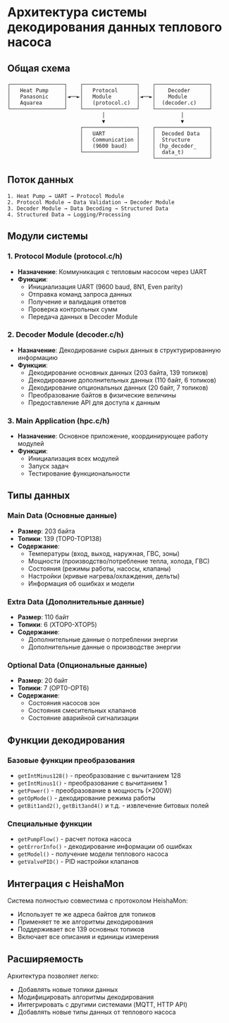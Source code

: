 # Архитектура системы декодирования данных теплового насоса

## Общая схема

```
┌─────────────────┐    ┌─────────────────┐    ┌─────────────────┐
│   Heat Pump     │    │   Protocol      │    │    Decoder      │
│   Panasonic     │◄──►│   Module        │◄──►│    Module       │
│   Aquarea       │    │   (protocol.c)  │    │  (decoder.c)    │
└─────────────────┘    └─────────────────┘    └─────────────────┘
                              │                        │
                              ▼                        ▼
                       ┌─────────────────┐    ┌─────────────────┐
                       │   UART          │    │  Decoded Data   │
                       │   Communication │    │  Structure      │
                       │   (9600 baud)   │    │ (hp_decoder_    │
                       └─────────────────┘    │  data_t)        │
                                              └─────────────────┘
```

## Поток данных

```
1. Heat Pump → UART → Protocol Module
2. Protocol Module → Data Validation → Decoder Module
3. Decoder Module → Data Decoding → Structured Data
4. Structured Data → Logging/Processing
```

## Модули системы

### 1. Protocol Module (protocol.c/h)
- **Назначение**: Коммуникация с тепловым насосом через UART
- **Функции**:
  - Инициализация UART (9600 baud, 8N1, Even parity)
  - Отправка команд запроса данных
  - Получение и валидация ответов
  - Проверка контрольных сумм
  - Передача данных в Decoder Module

### 2. Decoder Module (decoder.c/h)
- **Назначение**: Декодирование сырых данных в структурированную информацию
- **Функции**:
  - Декодирование основных данных (203 байта, 139 топиков)
  - Декодирование дополнительных данных (110 байт, 6 топиков)
  - Декодирование опциональных данных (20 байт, 7 топиков)
  - Преобразование байтов в физические величины
  - Предоставление API для доступа к данным

### 3. Main Application (hpc.c/h)
- **Назначение**: Основное приложение, координирующее работу модулей
- **Функции**:
  - Инициализация всех модулей
  - Запуск задач
  - Тестирование функциональности

## Типы данных

### Main Data (Основные данные)
- **Размер**: 203 байта
- **Топики**: 139 (TOP0-TOP138)
- **Содержание**:
  - Температуры (вход, выход, наружная, ГВС, зоны)
  - Мощности (производство/потребление тепла, холода, ГВС)
  - Состояния (режимы работы, насосы, клапаны)
  - Настройки (кривые нагрева/охлаждения, дельты)
  - Информация об ошибках и модели

### Extra Data (Дополнительные данные)
- **Размер**: 110 байт
- **Топики**: 6 (XTOP0-XTOP5)
- **Содержание**:
  - Дополнительные данные о потреблении энергии
  - Дополнительные данные о производстве энергии

### Optional Data (Опциональные данные)
- **Размер**: 20 байт
- **Топики**: 7 (OPT0-OPT6)
- **Содержание**:
  - Состояния насосов зон
  - Состояния смесительных клапанов
  - Состояние аварийной сигнализации

## Функции декодирования

### Базовые функции преобразования
- `getIntMinus128()` - преобразование с вычитанием 128
- `getIntMinus1()` - преобразование с вычитанием 1
- `getPower()` - преобразование в мощность (×200W)
- `getOpMode()` - декодирование режима работы
- `getBit1and2()`, `getBit3and4()` и т.д. - извлечение битовых полей

### Специальные функции
- `getPumpFlow()` - расчет потока насоса
- `getErrorInfo()` - декодирование информации об ошибках
- `getModel()` - получение модели теплового насоса
- `getValvePID()` - PID настройки клапанов

## Интеграция с HeishaMon

Система полностью совместима с протоколом HeishaMon:
- Использует те же адреса байтов для топиков
- Применяет те же алгоритмы декодирования
- Поддерживает все 139 основных топиков
- Включает все описания и единицы измерения

## Расширяемость

Архитектура позволяет легко:
- Добавлять новые топики данных
- Модифицировать алгоритмы декодирования
- Интегрировать с другими системами (MQTT, HTTP API)
- Добавлять новые типы данных от теплового насоса
